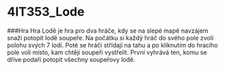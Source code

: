 # 4IT353_Lode
###Hra
Hra Lodě je hra pro dva hráče, kdy se na slepé mapě navzájem snaží potopit lodě soupeře.
Na počátku si každý hráč do svého pole zvolí polohu svých 7 lodí. Poté se hráči střídají na tahu a po
kliknutím do hracího pole volí místo, kam chtějí soupeři vystřelit.
První vyhrává ten, komu se dříve podaří potopit všechny soupeřovy lodě.


